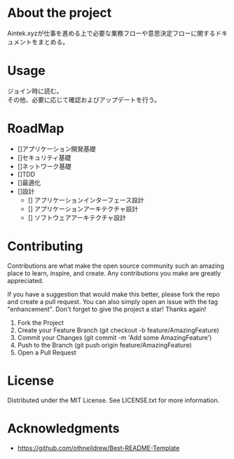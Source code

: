 # About the project

Aintek.xyzが仕事を進める上で必要な業務フローや意思決定フローに関するドキュメントをまとめる。

# Usage

ジョイン時に読む。  
その他、必要に応じて確認およびアップデートを行う。

# RoadMap

- []アプリケーション開発基礎
- []セキュリティ基礎
- []ネットワーク基礎
- []TDD
- []最適化
- []設計
  - [] アプリケーションインターフェース設計
  - [] アプリケーションアーキテクチャ設計
  - [] ソフトウェアアーキテクチャ設計

# Contributing

Contributions are what make the open source community such an amazing place to learn, inspire, and create. Any contributions you make are greatly appreciated.

If you have a suggestion that would make this better, please fork the repo and create a pull request. You can also simply open an issue with the tag "enhancement". Don't forget to give the project a star! Thanks again!

1. Fork the Project
1. Create your Feature Branch (git checkout -b feature/AmazingFeature)
1. Commit your Changes (git commit -m 'Add some AmazingFeature')
1. Push to the Branch (git push origin feature/AmazingFeature)
1. Open a Pull Request

# License

Distributed under the MIT License. See LICENSE.txt for more information.

# Acknowledgments

- https://github.com/othneildrew/Best-README-Template

